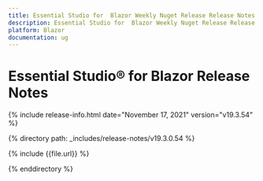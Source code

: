 ```yaml
---
title: Essential Studio for  Blazor Weekly Nuget Release Release Notes  
description: Essential Studio for  Blazor Weekly Nuget Release Release Notes  
platform: Blazor
documentation: ug
---
```


# Essential Studio&reg; for  Blazor  Release Notes  

{% include release-info.html date="November 17, 2021"  version="v19.3.54" %} 


{% directory path: _includes/release-notes/v19.3.0.54 %}

{% include {{file.url}} %}

{% enddirectory %}
